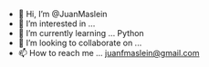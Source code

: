 - 👋 Hi, I’m @JuanMaslein
- 👀 I’m interested in ... 
- 🌱 I’m currently learning ... Python
- 💞️ I’m looking to collaborate on ... 
- 📫 How to reach me ... juanfmaslein@gmail.com

<!---
JuanMaslein/JuanMaslein is a ✨ special ✨ repository because its `README.md` (this file) appears on your GitHub profile.
You can click the Preview link to take a look at your changes.
--->
